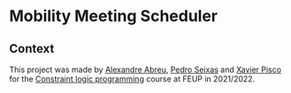 # Mobility Meeting Scheduler

## Context

This project was made by [Alexandre Abreu](https://github.com/xbreu), [Pedro Seixas](https://github.com/pedrojfs17) and [Xavier Pisco](https://github.com/Xavier-Pisco) for the [Constraint logic programming](https://sigarra.up.pt/feup/en/ucurr_geral.ficha_uc_view?pv_ocorrencia_id=486262) course at FEUP in 2021/2022.
